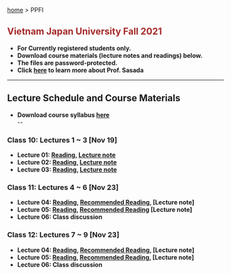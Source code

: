 [home](https://hirosasada.github.io/) > PPFI  
## <font color="BROWN">Vietnam Japan University Fall 2021</font>    
- **For Currently registered students only.**  
- **Download course materials (lecture notes and readings) below.**  
- **The files are password-protected.**  
- **Click [here](https://hirosasada.github.io/) to learn more about Prof. Sasada**  
__________________________________________________________  
    
## Lecture Schedule and Course Materials    
- **Download course syllabus [here](https://drive.google.com/file/d/1EmBXHjD-DArqFykganjGZnz0OY6bhorI/view?usp=sharing)**   
-- <font color="WHITE">Syllabus</font>        
### Class 10: Lectures 1 ~ 3 [Nov 19]  
- **Lecture 01: [Reading](https://drive.google.com/file/d/1-gpPMhYiJyrjltMS2AiZIaw7X2pGA7l0/view?usp=sharing), [Lecture note](https://docs.google.com/presentation/d/1Di9URaKubbrDb0FePmdR2QuF72kQ2-8S/edit?usp=sharing&ouid=104589837005913685916&rtpof=true&sd=true)**    
- **Lecture 02: [Reading](https://drive.google.com/file/d/1qE7tWCvEmKFPvFg_EmMNThgp4UJj943g/view?usp=sharing), [Lecture note](https://docs.google.com/presentation/d/1xSoAExjKKeG1H1y0cseb8708Cy3KJCY_/edit?usp=sharing&ouid=104589837005913685916&rtpof=true&sd=true)**   
- **Lecture 03: [Reading](https://drive.google.com/file/d/1wBbTRzsGGpBSJRPTVrI7J8IeqKM-_VjQ/view?usp=sharing), [Lecture note](https://docs.google.com/presentation/d/1PW_jTES8bgqCTxoinn_Mvs4GC3eEf7Xb/edit?usp=sharing&ouid=104589837005913685916&rtpof=true&sd=true)**  
### Class 11: Lectures 4 ~ 6 [Nov 23]    
- **Lecture 04: [Reading](https://drive.google.com/file/d/17SZ6VgoWiRY2F1uXKYux2cOO-F8bDNiY/view?usp=sharing), [Recommended Reading](https://drive.google.com/file/d/1-PlXfLeyhF6zH5wILZ2y1AWNXM92v47P/view?usp=sharing), [Lecture note]**  
- **Lecture 05: [Reading](https://drive.google.com/file/d/12Fp2sTdhD8zxNNfRnOBcYmdxl8xGltzM/view?usp=sharing), [Recommended Reading](https://drive.google.com/file/d/1Y4mfIwx1EWLEMQvpcjNLNNJD6banbsYW/view?usp=sharing) [Lecture note]**  
- **Lecture 06: Class discussion**
### Class 12: Lectures 7 ~ 9 [Nov 23]    
- **Lecture 04: [Reading](https://drive.google.com/file/d/1_Nt3Zq_Ddm35TcALrSYsb4y_wXZIJ_Zd/view?usp=sharing), [Recommended Reading](https://drive.google.com/file/d/1SSTvF69W2sYGTrTZCGh06OJfDZx5wIa7/view?usp=sharing),  [Lecture note]**  
- **Lecture 05: [Reading](https://drive.google.com/file/d/1tio_s2c1Vn5YM45vnzoLERLMvkBCfF2Z/view?usp=sharing), [Recommended Reading](https://drive.google.com/file/d/108bYl0OCvXEA5otoRZKY0mVt7d9dYivk/view?usp=sharing), [Lecture note]**  
- **Lecture 06: Class discussion**    

